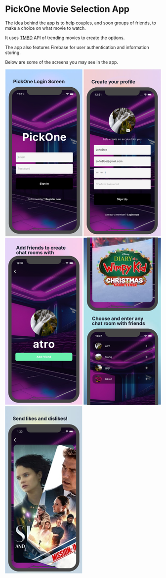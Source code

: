 # PickOne Movie Selection App
The idea behind the app is to help couples, and soon groups of friends, to make a choice on what movie to watch.

It uses [TMBD](https://developer.themoviedb.org/reference/trending-movies) API of trending movies to create the options.

The app also features Firebase for user authentication and information storing. 

Below are some of the screens you may see in the app.


<img src="https://github.com/NRenella/pickone/blob/master/lib/assets/screenshots/1.png" width="250">
<img src="https://github.com/NRenella/pickone/blob/master/lib/assets/screenshots/2.png" width="250">
<img src="https://github.com/NRenella/pickone/blob/master/lib/assets/screenshots/3.png" width="250">
<img src="https://github.com/NRenella/pickone/blob/master/lib/assets/screenshots/4.png" width="250">
<img src="https://github.com/NRenella/pickone/blob/master/lib/assets/screenshots/5.png" width="250">
